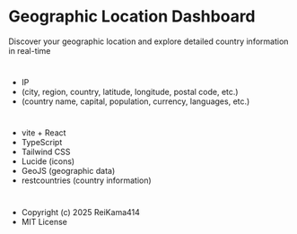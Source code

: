 #   Geographic Location Dashboard

Discover your geographic location and explore detailed country information in real-time

#  

*   IP 
*  (city, region, country, latitude, longitude, postal code, etc.)
*  (country name, capital, population, currency, languages, etc.)

#  

*  vite + React
*  TypeScript
*  Tailwind CSS
*  Lucide (icons)
*  GeoJS (geographic data)
*  restcountries (country information)

#  

*  Copyright (c) 2025 ReiKama414
*  MIT License